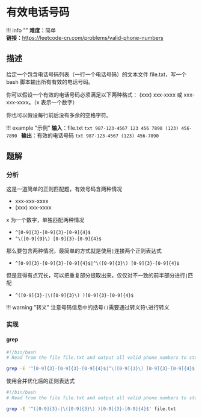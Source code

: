 # 有效电话号码

!!! info ""
    **难度**：简单  
    **链接**：<https://leetcode-cn.com/problems/valid-phone-numbers>

## 描述

给定一个包含电话号码列表（一行一个电话号码）的文本文件 file.txt，写一个 bash 脚本输出所有有效的电话号码。

你可以假设一个有效的电话号码必须满足以下两种格式： (xxx) xxx-xxxx 或 xxx-xxx-xxxx。（x 表示一个数字）

你也可以假设每行前后没有多余的空格字符。

!!! example "示例"
    **输入**：file.txt
    ```txt
    987-123-4567
    123 456 7890
    (123) 456-7890
    ```
    **输出**：有效的电话号码
    ```txt
    987-123-4567
    (123) 456-7890
    ```

## 题解

### 分析

这是一道简单的正则匹配题，有效号码含两种情况

- xxx-xxx-xxxx
- (xxx) xxx-xxxx

x 为一个数字，单独匹配两种情况

- `^[0-9]{3}-[0-9]{3}-[0-9]{4}$`
- `^\([0-9]{9}\) [0-9]{3}-[0-9]{4}$`

那么要包含两种情况，最简单的方式就是使用`|`连接两个正则表达式

- `^[0-9]{3}-[0-9]{3}-[0-9]{4}$|^\([0-9]{3}\) [0-9]{3}-[0-9]{4}$`

但是显得有点冗长，可以把重复部分提取出来，仅仅对不一致的前半部分进行`|`匹配

- `^([0-9]{3}-|\([0-9]{3}\) )[0-9]{3}-[0-9]{4}$`

!!! warning "转义"
    注意号码信息中的括号`()`需要通过转义符`\`进行转义

### 实现

#### grep

```bash
#!/bin/bash
# Read from the file file.txt and output all valid phone numbers to stdout.

grep -E '^[0-9]{3}-[0-9]{3}-[0-9]{4}$|^\([0-9]{3}\) [0-9]{3}-[0-9]{4}$' file.txt
```

使用合并优化后的正则表达式

```bash
#!/bin/bash
# Read from the file file.txt and output all valid phone numbers to stdout.

grep -E '^([0-9]{3}-|\([0-9]{3}\) )[0-9]{3}-[0-9]{4}$' file.txt
```
